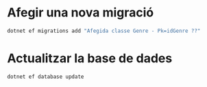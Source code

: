 # Afegir una nova migració
```bash
dotnet ef migrations add "Afegida classe Genre - Pk=idGenre ??"
```

# Actualitzar la base de dades
```bash
dotnet ef database update
```
